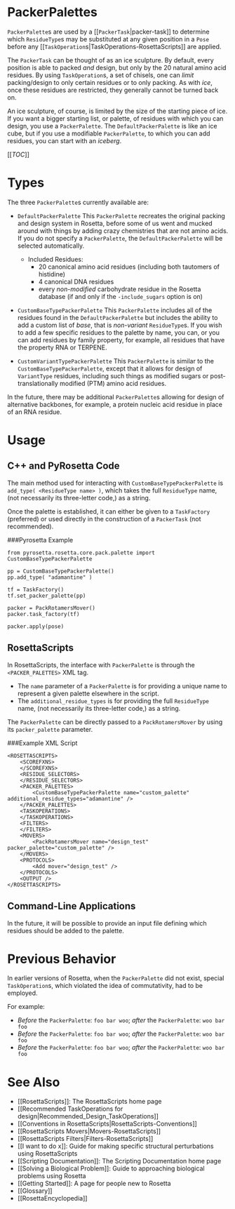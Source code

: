 # PackerPalettes

`PackerPalette`s are used by a [[`PackerTask`|packer-task]] to determine which `ResidueType`s may be substituted at any given position in a `Pose` before any [[`TaskOperation`s|TaskOperations-RosettaScripts]] are applied.

The `PackerTask` can be thought of as an ice sculpture. By default, every position is able to packed _and_ design, but only by the 20 natural amino acid residues. By using `TaskOperation`s, a set of chisels, one can _limit_ packing/design to only certain residues or to only packing. As with _ice_, once these residues are restricted, they generally cannot be turned back on.

An ice sculpture, of course, is limited by the size of the starting piece of ice. If you want a bigger starting list, or palette, of residues with which you can design, you use a `PackerPalette`. The `DefaultPackerPalette` is like an ice cube, but if you use a modifiable `PackerPalette`, to which you can add residues, you can start with an _iceberg_.

[[_TOC_]]

Types
=====

The three `PackerPalette`s currently available are:

* `DefaultPackerPalette`
  This `PackerPalette` recreates the original packing and design system in Rosetta, before some of us went and mucked around with things by adding crazy chemistries that are not amino acids. If you do not specify a `PackerPalette`, the `DefaultPackerPalette` will be selected automatically.
  * Included Residues:
    * 20 canonical amino acid residues (including both tautomers of histidine)
    * 4 canonical DNA residues
    * every _non-modified_ carbohydrate residue in the Rosetta database (if and only if the `-include_sugars` option is on)

* `CustomBaseTypePackerPalette`
  This `PackerPalette` includes all of the residues found in the `DefaultPackerPalette` but includes the ability to add a custom list of _base_, that is _non-variant_ `ResidueType`s. If you wish to add a few specific residues to the palette by name, you can, or you can add residues by family property, for example, all residues that have the property RNA or TERPENE.


* `CustomVariantTypePackerPalette`
  This `PackerPalette` is similar to the `CustomBaseTypePackerPalette`, except that it allows for design of `VariantType` residues, including such things as modified sugars or post-translationally modified (PTM) amino acid residues.

In the future, there may be additional `PackerPalette`s allowing for design of alternative backbones, for example, a protein nucleic acid residue in place of an RNA residue.

Usage
=====
C++ and PyRosetta Code
----------------------

The main method used for interacting with `CustomBaseTypePackerPalette` is `add_type( <ResidueType name> )`, which takes the full `ResidueType` name, (not necessarily its three-letter code,) as a string.

Once the palette is established, it can either be given to a `TaskFactory` (preferred) or used directly in the construction of a `PackerTask` (not recommended).

###Pyrosetta Example

```
from pyrosetta.rosetta.core.pack.palette import CustomBaseTypePackerPalette

pp = CustomBaseTypePackerPalette()
pp.add_type( "adamantine" )

tf = TaskFactory()
tf.set_packer_palette(pp)

packer = PackRotamersMover()
packer.task_factory(tf)

packer.apply(pose)
```

RosettaScripts
--------------

In RosettaScripts, the interface with `PackerPalette` is through the `<PACKER_PALETTES>` XML tag.

* The `name` parameter of a `PackerPalette` is for providing a unique name to represent a given palette elsewhere in the script.
* The `additional_residue_types` is for providing the full `ResidueType` name, (not necessarily its three-letter code,) as a string.

The `PackerPalette` can be directly passed to a `PackRotamersMover` by using its `packer_palette` parameter.

###Example XML Script

```
<ROSETTASCRIPTS>
	<SCOREFXNS>
	</SCOREFXNS>
	<RESIDUE_SELECTORS>
	</RESIDUE_SELECTORS>
	<PACKER_PALETTES>
		<CustomBaseTypePackerPalette name="custom_palette" additional_residue_types="adamantine" />
	</PACKER_PALETTES>
	<TASKOPERATIONS>
	</TASKOPERATIONS>
	<FILTERS>
	</FILTERS>
	<MOVERS>
		<PackRotamersMover name="design_test" packer_palette="custom_palette" />
	</MOVERS>
	<PROTOCOLS>
		<Add mover="design_test" />
	</PROTOCOLS>
	<OUTPUT />
</ROSETTASCRIPTS>
```

Command-Line Applications
-------------------------

In the future, it will be possible to provide an input file defining which residues should be added to the palette.

Previous Behavior
=================

In earlier versions of Rosetta, when the `PackerPalette` did not exist, special `TaskOperation`s, which violated the idea of commutativity, had to be employed.

For example:
* _Before_ the `PackerPalette`: ```foo bar woo```; _after_ the `PackerPalette`: ```woo bar foo```
* _Before_ the `PackerPalette`: ```foo bar woo```; _after_ the `PackerPalette`: ```woo bar foo```
* _Before_ the `PackerPalette`: ```foo bar woo```; _after_ the `PackerPalette`: ```woo bar foo```

See Also
========

* [[RosettaScripts]]: The RosettaScripts home page
* [[Recommended TaskOperations for design|Recommended_Design_TaskOperations]]
* [[Conventions in RosettaScripts|RosettaScripts-Conventions]]
* [[RosettaScripts Movers|Movers-RosettaScripts]]
* [[RosettaScripts Filters|Filters-RosettaScripts]]
* [[I want to do x]]: Guide for making specific structural perturbations using RosettaScripts
* [[Scripting Documentation]]: The Scripting Documentation home page
* [[Solving a Biological Problem]]: Guide to approaching biological problems using Rosetta
* [[Getting Started]]: A page for people new to Rosetta
* [[Glossary]]
* [[RosettaEncyclopedia]]
